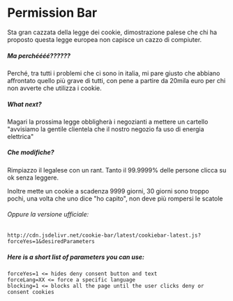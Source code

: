 Permission Bar
=============

Sta gran cazzata della legge dei cookie, dimostrazione palese che chi ha proposto questa legge europea non capisce un cazzo di compiuter.

##### Ma perchéééé??????

Perché, tra tutti i problemi che ci sono in italia, mi pare giusto che abbiano affrontato quello più grave di tutti, con pene a partire da 20mila euro per chi non avverte che utilizza i cookie.

##### What next?

Magari la prossima legge obbligherà i negozianti a mettere un cartello "avvisiamo la gentile clientela che il nostro negozio fa uso di energia elettrica"

##### Che modifiche?

Rimpiazzo il legalese con un rant. Tanto il 99.9999% delle persone clicca su ok senza leggere.

Inoltre mette un cookie a scadenza 9999 giorni, 30 giorni sono troppo pochi, una volta che uno dice "ho capito", non deve più rompersi le scatole

###### Oppure la versione ufficiale:

    http://cdn.jsdelivr.net/cookie-bar/latest/cookiebar-latest.js?forceYes=1&desiredParameters

##### Here is a short list of parameters you can use:

    forceYes=1 <= hides deny consent button and text
    forceLang=XX <= force a specific language
    blocking=1 <= blocks all the page until the user clicks deny or consent cookies
    
